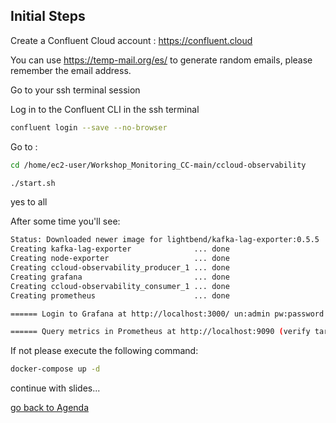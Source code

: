 ## Initial Steps

Create a Confluent Cloud account : 
https://confluent.cloud

You can use https://temp-mail.org/es/ to generate random emails, please remember the email address. 

Go to your ssh terminal session 

Log in to the Confluent CLI in the ssh terminal
```bash
confluent login --save --no-browser
```

Go to :
```bash
cd /home/ec2-user/Workshop_Monitoring_CC-main/ccloud-observability
```
```bash
./start.sh
```
yes to all

After some time you'll see:
```bash
Status: Downloaded newer image for lightbend/kafka-lag-exporter:0.5.5
Creating kafka-lag-exporter              ... done
Creating node-exporter                   ... done
Creating ccloud-observability_producer_1 ... done
Creating grafana                         ... done
Creating ccloud-observability_consumer_1 ... done
Creating prometheus                      ... done

====== Login to Grafana at http://localhost:3000/ un:admin pw:password

====== Query metrics in Prometheus at http://localhost:9090 (verify targets are being scraped at http://localhost:9090/targets/, may take a few minutes to start up)

```
If not please execute the following command:
```bash
docker-compose up -d
```

continue with slides...

[go back to Agenda](https://github.com/jr-marquez/Workshop_Confluent/blob/main/README.md#confluent-hands-on-workshop)